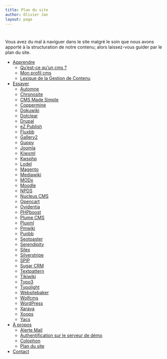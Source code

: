 ```yaml
---
title: Plan du site
author: Olivier Jan
layout: page
---
```

# 

Vous avez du mal à naviguer dans le site malgré le soin que nous avons apporté à la structuration de notre contenu; alors laissez-vous guider par le plan du site.

*   [Apprendre][1] 
    *   [Qu’est-ce qu’un cms ?][2]
    *   [Mon profil cms][3]
    *   [Lexique de la Gestion de Contenu][4]
*   [Essayer][5] 
    *   [Automne][6]
    *   [Chronosite][7]
    *   [CMS Made Simple][8]
    *   [Coppermine][9]
    *   [Dokuwiki][10]
    *   [Dotclear][11]
    *   [Drupal][12]
    *   [eZ Publish][13]
    *   [Fluxbb][14]
    *   [Gallery2][15]
    *   [Guppy][16]
    *   [Joomla][17]
    *   [Kiwxml][18]
    *   [Kwsphp][19]
    *   [Lodel][20]
    *   [Magento][21]
    *   [Mediawiki][22]
    *   [MODx][23]
    *   [Moodle][24]
    *   [NPDS][25]
    *   [Nucleus CMS][26]
    *   [Opencart][27]
    *   [Ovidentia][28]
    *   [PHPboost][29]
    *   [Plume CMS][30]
    *   [Pluxml][31]
    *   [Pmwiki][32]
    *   [Punbb][33]
    *   [Seotoaster][34]
    *   [Serendipity][35]
    *   [Silex][36]
    *   [Silverstripe][37]
    *   [SPIP][38]
    *   [Sugar CRM][39]
    *   [Textpattern][40]
    *   [Tikiwiki][41]
    *   [Typo3][42]
    *   [Typolight][43]
    *   [Websitebaker][44]
    *   [Wolfcms][45]
    *   [WordPress][46]
    *   [Xaraya][47]
    *   [Xoops][48]
    *   [Yacs][49]
*   [À propos][50] 
    *   [Alerte Mail][51]
    *   [Authentification sur le serveur de démo][52]
    *   [Colophon][53]
    *   [Plan du site][54]
*   [Contact][55]

 [1]: http://www.cms-fr.net/doc/
 [2]: http://www.cms-fr.net/doc/cms/
 [3]: http://www.cms-fr.net/doc/profil/
 [4]: http://www.cms-fr.net/doc/lexique/
 [5]: http://www.cms-fr.net/demo/
 [6]: http://www.cms-fr.net/demo/automne/
 [7]: http://www.cms-fr.net/demo/chronosite/
 [8]: http://www.cms-fr.net/demo/cmsms/
 [9]: http://www.cms-fr.net/demo/coppermine/
 [10]: http://www.cms-fr.net/demo/dokuwiki/
 [11]: http://www.cms-fr.net/demo/dotclear/
 [12]: http://www.cms-fr.net/demo/drupal/
 [13]: http://www.cms-fr.net/demo/ezpublish/
 [14]: http://www.cms-fr.net/demo/fluxbb/
 [15]: http://www.cms-fr.net/demo/gallery2/
 [16]: http://www.cms-fr.net/demo/guppy/
 [17]: http://www.cms-fr.net/demo/joomla/
 [18]: http://www.cms-fr.net/demo/kiwxml/
 [19]: http://www.cms-fr.net/demo/kwsphp/
 [20]: http://www.cms-fr.net/demo/lodel/
 [21]: http://www.cms-fr.net/demo/magento/
 [22]: http://www.cms-fr.net/demo/mediawiki/
 [23]: http://www.cms-fr.net/demo/modx/
 [24]: http://www.cms-fr.net/demo/moodle/
 [25]: http://www.cms-fr.net/demo/npds/
 [26]: http://www.cms-fr.net/demo/nucleus/
 [27]: http://www.cms-fr.net/demo/opencart/
 [28]: http://www.cms-fr.net/demo/ovidentia/
 [29]: http://www.cms-fr.net/demo/phpboost/
 [30]: http://www.cms-fr.net/demo/plume/
 [31]: http://www.cms-fr.net/demo/pluxml/
 [32]: http://www.cms-fr.net/demo/pmwiki/
 [33]: http://www.cms-fr.net/demo/punbb/
 [34]: http://www.cms-fr.net/demo/seotoaster/
 [35]: http://www.cms-fr.net/demo/serendipity/
 [36]: http://www.cms-fr.net/demo/silex/
 [37]: http://www.cms-fr.net/demo/silverstripe/
 [38]: http://www.cms-fr.net/demo/spip/
 [39]: http://www.cms-fr.net/demo/sugarcrm/
 [40]: http://www.cms-fr.net/demo/textpattern/
 [41]: http://www.cms-fr.net/demo/tikiwiki/
 [42]: http://www.cms-fr.net/demo/typo3/
 [43]: http://www.cms-fr.net/demo/typolight/
 [44]: http://www.cms-fr.net/demo/websitebaker/
 [45]: http://www.cms-fr.net/demo/wolfcms/
 [46]: http://www.cms-fr.net/demo/wordpress/
 [47]: http://www.cms-fr.net/demo/xaraya/
 [48]: http://www.cms-fr.net/demo/xoops/
 [49]: http://www.cms-fr.net/demo/yacs/
 [50]: http://www.cms-fr.net/about/
 [51]: http://www.cms-fr.net/about/email-notification/
 [52]: http://www.cms-fr.net/about/authentification-demo/
 [53]: http://www.cms-fr.net/about/colophon/
 [54]: http://www.cms-fr.net/about/sitemap/
 [55]: http://www.cms-fr.net/contact/